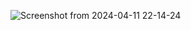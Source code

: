 ![Screenshot from 2024-04-11 22-14-24](https://github.com/PyMarcus/OSM/assets/88283829/641a8692-6965-4a59-8716-a2f5d27bfe70)
